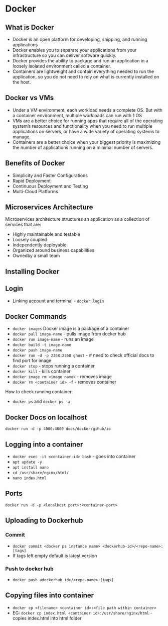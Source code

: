 # Docker

## What is Docker
- Docker is an open platform for developing, shipping, and running applications
- Docker enables you to separate your applications from your infrastructure so you can deliver software quickly.
- Docker provides the ability to package and run an application in a loosely isolated environment called a container.
- Containers are lightweight and contain everything needed to run the application, so you do not need to rely on what is currently installed on the host.


## Docker vs VMs
- Under a VM environment, each workload needs a complete OS. But with a container environment, multiple workloads can run with 1 OS
- VMs are a better choice for running apps that require all of the operating system’s resources and functionality when you need to run multiple applications on servers, or have a wide variety of operating systems to manage.
- Containers are a better choice when your biggest priority is maximizing the number of applications running on a minimal number of servers.

## Benefits of Docker
- Simplicity and Faster Configurations
- Rapid Deployment
- Continuous Deployment and Testing
- Multi-Cloud Platforms

## Microservices Architecture
Microservices architecture structures an application as a collection of services that are:
- Highly maintainable and testable
- Loosely coupled
- Independently deployable
- Organized around business capabilities
- Ownedby a small team

## Installing Docker

## Login
- Linking account and terminal - `docker login`

## Docker Commands
- `docker images`
Docker image is a package of a container
- `docker pull image-name` - pulls image from docker hub
- `docker run image-name` - runs an image
- `docker build -t image-name`
- `docker push image-name`
- `docker run -d -p 2368:2368 ghost` - # need to check official docs to find port for image
- `docker stop` - stops running a container
- `docker kill` - kills container
- `docker image rm <image name>` - removes image
- `docker rm <container id> -f` - removes container

How to check running container:
- `docker ps` and `docker ps -a`

## Docker Docs on localhost
`docker run -d -p 4000:4000 docs/docker/gihub/io`

## Logging into a container
- `docker exec -it <container-id> bash` - goes into container
- `apt update -y`
- `apt install nano`
- `cd /usr/share/nginx/html/`
- `nano index.html`

## Ports
`docker run -d -p <localhost port>:<container-port>`

## Uploading to Dockerhub
### Commit
- `docker commit <docker ps instance name> <dockerhub-id>/<repo-name>:[tags]`
- If tags left empty default is latest version

### Push to docker hub
- `docker push <dockerhub id>/<repo-name>:[tags]`

## Copying files into container
- `docker cp <filename> <container id>:<file path within container>`
- EG: `docker cp index.html <container id>:/usr/share/nginx/html` - copies index.html into html folder

